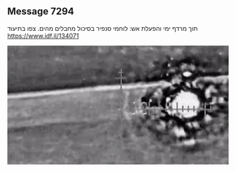 ## Message 7294

תוך מרדף ימי והפעלת אש:
לוחמי סנפיר בסיכול מחבלים מהים. צפו בתיעוד
https://www.idf.il/134071

![Photo](./7294/7294_photo.jpg)

